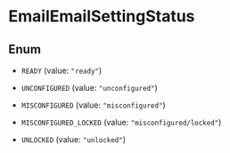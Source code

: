 

# EmailEmailSettingStatus

## Enum


* `READY` (value: `"ready"`)

* `UNCONFIGURED` (value: `"unconfigured"`)

* `MISCONFIGURED` (value: `"misconfigured"`)

* `MISCONFIGURED_LOCKED` (value: `"misconfigured/locked"`)

* `UNLOCKED` (value: `"unlocked"`)



